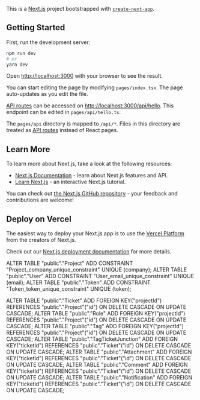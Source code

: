 This is a [Next.js](https://nextjs.org/) project bootstrapped with [`create-next-app`](https://github.com/vercel/next.js/tree/canary/packages/create-next-app).

## Getting Started

First, run the development server:

```bash
npm run dev
# or
yarn dev
```

Open [http://localhost:3000](http://localhost:3000) with your browser to see the result.

You can start editing the page by modifying `pages/index.tsx`. The page auto-updates as you edit the file.

[API routes](https://nextjs.org/docs/api-routes/introduction) can be accessed on [http://localhost:3000/api/hello](http://localhost:3000/api/hello). This endpoint can be edited in `pages/api/hello.ts`.

The `pages/api` directory is mapped to `/api/*`. Files in this directory are treated as [API routes](https://nextjs.org/docs/api-routes/introduction) instead of React pages.

## Learn More

To learn more about Next.js, take a look at the following resources:

- [Next.js Documentation](https://nextjs.org/docs) - learn about Next.js features and API.
- [Learn Next.js](https://nextjs.org/learn) - an interactive Next.js tutorial.

You can check out [the Next.js GitHub repository](https://github.com/vercel/next.js/) - your feedback and contributions are welcome!

## Deploy on Vercel

The easiest way to deploy your Next.js app is to use the [Vercel Platform](https://vercel.com/new?utm_medium=default-template&filter=next.js&utm_source=create-next-app&utm_campaign=create-next-app-readme) from the creators of Next.js.

Check out our [Next.js deployment documentation](https://nextjs.org/docs/deployment) for more details.


ALTER TABLE "public"."Project" ADD CONSTRAINT "Project_company_unique_constraint" UNIQUE (company);
ALTER TABLE "public"."User" ADD CONSTRAINT "User_email_unique_constraint" UNIQUE (email);
ALTER TABLE "public"."Token" ADD CONSTRAINT "Token_token_unique_constraint" UNIQUE (token);

ALTER TABLE "public"."Ticket" ADD FOREIGN KEY("projectId") REFERENCES "public"."Project"("id") ON DELETE CASCADE ON UPDATE CASCADE;
ALTER TABLE "public"."Role" ADD FOREIGN KEY("projectId") REFERENCES "public"."Project"("id") ON DELETE CASCADE ON UPDATE CASCADE;
ALTER TABLE "public"."Tag" ADD FOREIGN KEY("projectId") REFERENCES "public"."Project"("id") ON DELETE CASCADE ON UPDATE CASCADE;
ALTER TABLE "public"."TagTicketJunction" ADD FOREIGN KEY("ticketId") REFERENCES "public"."Ticket"("id") ON DELETE CASCADE ON UPDATE CASCADE;
ALTER TABLE "public"."Attachment" ADD FOREIGN KEY("ticketId") REFERENCES "public"."Ticket"("id") ON DELETE CASCADE ON UPDATE CASCADE;
ALTER TABLE "public"."Comment" ADD FOREIGN KEY("ticketId") REFERENCES "public"."Ticket"("id") ON DELETE CASCADE ON UPDATE CASCADE;
ALTER TABLE "public"."Notification" ADD FOREIGN KEY("ticketId") REFERENCES "public"."Ticket"("id") ON DELETE CASCADE ON UPDATE CASCADE;